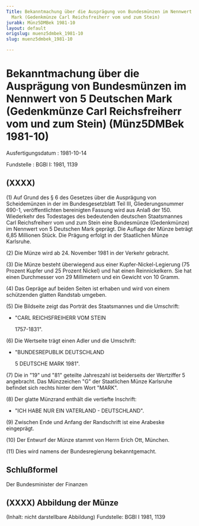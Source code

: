 ```yaml
---
Title: Bekanntmachung über die Ausprägung von Bundesmünzen im Nennwert von 5 Deutschen
  Mark (Gedenkmünze Carl Reichsfreiherr vom und zum Stein)
jurabk: Münz5DMBek 1981-10
layout: default
origslug: muenz5dmbek_1981-10
slug: muenz5dmbek_1981-10

---
```


# Bekanntmachung über die Ausprägung von Bundesmünzen im Nennwert von 5 Deutschen Mark (Gedenkmünze Carl Reichsfreiherr vom und zum Stein) (Münz5DMBek 1981-10)

Ausfertigungsdatum
:   1981-10-14

Fundstelle
:   BGBl I: 1981, 1139



## (XXXX)

(1) Auf Grund des § 6 des Gesetzes über die Ausprägung von
Scheidemünzen in der im Bundesgesetzblatt Teil III, Gliederungsnummer
690-1, veröffentlichten bereinigten Fassung wird aus Anlaß der 150.
Wiederkehr des Todestages des bedeutenden deutschen Staatsmannes Carl
Reichsfreiherr vom und zum Stein eine Bundesmünze (Gedenkmünze) im
Nennwert von 5 Deutschen Mark geprägt. Die Auflage der Münze beträgt
6,85 Millionen Stück. Die Prägung erfolgt in der Staatlichen Münze
Karlsruhe.

(2) Die Münze wird ab 24. November 1981 in der Verkehr gebracht.

(3) Die Münze besteht überwiegend aus einer Kupfer-Nickel-Legierung
(75 Prozent Kupfer und 25 Prozent Nickel) und hat einen
Reinnickelkern. Sie hat einen Durchmesser von 29 Millimetern und ein
Gewicht von 10 Gramm.

(4) Das Gepräge auf beiden Seiten ist erhaben und wird von einem
schützenden glatten Randstab umgeben.

(5) Die Bildseite zeigt das Porträt des Staatsmannes und die
Umschrift:

*   "CARL REICHSFREIHERR VOM STEIN

    1757-1831".




(6) Die Wertseite trägt einen Adler und die Umschrift:

*   "BUNDESREPUBLIK DEUTSCHLAND

    5 DEUTSCHE MARK 1981".




(7) Die in "19" und "81" geteilte Jahreszahl ist beiderseits der
Wertziffer 5 angebracht. Das Münzzeichen "G" der Staatlichen Münze
Karlsruhe befindet sich rechts hinter dem Wort "MARK".

(8) Der glatte Münzrand enthält die vertiefte Inschrift:

*   "ICH HABE NUR EIN VATERLAND - DEUTSCHLAND".




(9) Zwischen Ende und Anfang der Randschrift ist eine Arabeske
eingeprägt.

(10) Der Entwurf der Münze stammt von Herrn Erich Ott, München.

(11) Dies wird namens der Bundesregierung bekanntgemacht.


## Schlußformel

Der Bundesminister der Finanzen


## (XXXX) Abbildung der Münze

(Inhalt: nicht darstellbare Abbildung)
Fundstelle: BGBl I 1981, 1139

